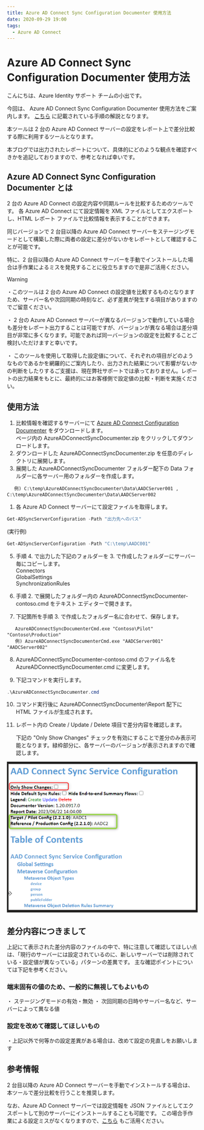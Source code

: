 ```yaml
---
title: Azure AD Connect Sync Configuration Documenter 使用方法
date: 2020-09-29 19:00
tags:
  - Azure AD Connect
---
```


# Azure AD Connect Sync Configuration Documenter 使用方法

こんにちは、Azure Identity サポート チームの小出です。

今回は、 Azure AD Connect Sync Configuration Documenter 使用方法をご案内します。
[こちら](https://github.com/Microsoft/AADConnectConfigDocumenter/blob/master/README.md) に記載されている手順の解説となります。

本ツールは 2 台の Azure AD Connect サーバーの設定をレポート上で差分比較する際に利用するツールとなります。

本ブログでは出力されたレポートについて、具体的にどのような観点を確認すべきかを追記しておりますので、参考となれば幸いです。  


## Azure AD Connect Sync Configuration Documenter とは

2 台の Azure AD Connect の設定内容や同期ルールを比較するためのツールです。
各 Azure AD Connect にて設定情報を XML ファイルとしてエクスポートし、HTML レポート ファイルで比較情報を表示することができます。

同じバージョンで 2 台目以降の Azure AD Connect サーバーをステージングモードとして構築した際に両者の設定に差分がないかをレポートとして確認することが可能です。

特に、2 台目以降の Azure AD Connect サーバーを手動でインストールした場合は手作業によるミスを発見することに役立ちますので是非ご活用ください。

> [!WARNING]
> ・このツールは 2 台の Azure AD Connect の設定値を比較するものとなりますため、サーバー名や次回同期の時刻など、必ず差異が発生する項目がありますのでご留意ください。
> 
> ・ 2 台の Azure AD Connect サーバーが異なるバージョンで動作している場合も差分をレポート出力することは可能ですが、バージョンが異なる場合は差分項目が非常に多くなります。可能であれば同一バージョンの設定を比較することご検討いただけますと幸いです。
>
> ・ このツールを使用して取得した設定値について、それぞれの項目がどのようなものであるかを網羅的にご案内したり、出力された結果について影響がないかの判断をしたりするご支援は、現在弊社サポートでは承っておりません。レポートの出力結果をもとに、最終的にはお客様側で設定値の比較・判断を実施ください。
  
## 使用方法

1. 比較情報を確認するサーバーにて [Azure AD Connect Configuration Documenter](https://github.com/Microsoft/AADConnectConfigDocumenter/releases) をダウンロードします。  
   ページ内の AzureADConnectSyncDocumenter.zip をクリックしてダウンロードします。  
2. ダウンロードした AzureADConnectSyncDocumenter.zip を任意のディレクトリに展開します。
3. 展開した AzureADConnectSyncDocumenter フォルダー配下の Data フォルダーに各サーバー用のフォルダーを作成します。

```text 
　 例) C:\temp\AzureADConnectSyncDocumenter\Data\AADCServer001 , C:\temp\AzureADConnectSyncDocumenter\Data\AADCServer002  
```

1. 各 Azure AD Connect サーバーにて設定ファイルを取得します。

```PowerShell 
Get-ADSyncServerConfiguration -Path "出力先へのパス"
```

(実行例)  

```PowerShell 
Get-ADSyncServerConfiguration -Path "C:\temp\AADC001"
```

5. 手順 4. で出力した下記のフォルダーを 3. で作成したフォルダーにサーバー毎にコピーします。  
     Connectors  
     GlobalSettings  
     SynchronizationRules  

6. 手順 2. で展開したフォルダー内の AzureADConnectSyncDocumenter-contoso.cmd をテキスト エディターで開きます。

7. 下記箇所を手順 3. で作成したフォルダー名に合わせて、保存します。

```text 
   AzureADConnectSyncDocumenterCmd.exe "Contoso\Pilot" "Contoso\Production"  
   例) AzureADConnectSyncDocumenterCmd.exe "AADCServer001" "AADCServer002"  
```

8. AzureADConnectSyncDocumenter-contoso.cmd のファイル名を AzureADConnectSyncDocumenter.cmd に変更します。  

9.  下記コマンドを実行します。
   
```PowerShell 
.\AzureADConnectSyncDocumenter.cmd
```

10. コマンド実行後に AzureADConnectSyncDocumenter\Report 配下に HTML ファイルが生成されます。
11. レポート内の Create / Update / Delete 項目で差分内容を確認します。  
    
    下記の "Only Show Changes" チェックを有効にすることで差分のみ表示可能となります。緑枠部分に、各サーバーのバージョンが表示されますので確認します。

![aadc-documenter1](./azure-ad-connect-AADConnectConfigDocumenter/aadc-documenter1.png)
  
  
## 差分内容につきまして

上記にて表示された差分内容のファイルの中で、特に注意して確認してほしい点は、「現行のサーバーには設定されているのに、新しいサーバーでは削除されている・設定値が異なっている」パターンの差異です。
主な確認ポイントについては下記を参考ください。

### 端末固有の値のため、一般的に無視してもよいもの

・ ステージングモードの有効・無効
・ 次回同期の日時やサーバー名など、サーバーによって異なる値

### 設定を改めて確認してほしいもの

・上記以外で何等かの設定差異がある場合は、改めて設定の見直しをお願いします

## 参考情報

2 台目以降の Azure AD Connect サーバーを手動でインストールする場合は、本ツールで差分比較を行うことを推奨します。

なお、Azure AD Connect サーバーでは設定情報を JSON ファイルとしてエクスポートして別のサーバーにインストールすることも可能です。
この場合手作業による設定ミスがなくなりますので、[こちら](https://jpazureid.github.io/blog/azure-active-directory-connect/aadc-import-export-config/) もご活用ください。
